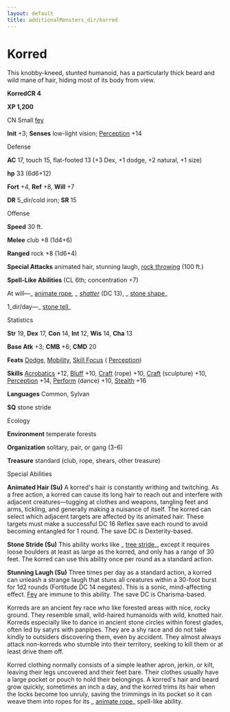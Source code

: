 ```yaml
---
layout: default
title: additionalMonsters_dir/korred
---
```

# Korred

This knobby-kneed, stunted humanoid, has a particularly thick beard and wild mane of hair, hiding most of its body from view.

**KorredCR 4**

**XP 1,200**

CN Small [fey](monsters_dir/creatureTypes#_fey)

**Init** +3; **Senses** low-light vision; [Perception](additionalMonsters_dir/../skills_dir/perception#_perception) +14

Defense

**AC** 17, touch 15, flat-footed 13 (+3 Dex, +1 dodge, +2 natural, +1 size)

**hp** 33 (6d6+12)

**Fort** +4, **Ref** +8, **Will** +7

**DR** 5_dir/cold iron; **SR** 15

Offense

**Speed** 30 ft.

**Melee** club +8 (1d4+6)

**Ranged** rock +8 (1d6+4)

**Special Attacks** animated hair, stunning laugh, [rock throwing](monsters_dir/universalMonsterRules#_rock-throwing) (100 ft.)

**Spell-Like Abilities** (CL 6th; concentration +7)

At will—_ [animate rope](additionalMonsters_dir/../spells_dir/animateRope#_animate-rope)_, _ [shatter](additionalMonsters_dir/../spells_dir/shatter#_shatter)_ (DC 13), _ [stone shape](additionalMonsters_dir/../spells_dir/stoneShape#_stone-shape)_

1_dir/day—_ [stone tell](additionalMonsters_dir/../spells_dir/stoneTell#_stone-tell)_

Statistics

**Str** 19, **Dex** 17, **Con** 14, **Int** 12, **Wis** 14, **Cha** 13

**Base Atk** +3; **CMB** +6; **CMD** 20

**Feats** [Dodge](additionalMonsters_dir/../feats#_dodge), [Mobility](additionalMonsters_dir/../feats#_mobility), [Skill Focus](additionalMonsters_dir/../feats#_skill-focus) ( [Perception](additionalMonsters_dir/../skills_dir/perception#_perception))

**Skills** [Acrobatics](additionalMonsters_dir/../skills_dir/acrobatics#_acrobatics) +12, [Bluff](additionalMonsters_dir/../skills_dir/bluff#_bluff) +10, [Craft](additionalMonsters_dir/../skills_dir/craft#_craft) (rope) +10, [Craft](additionalMonsters_dir/../skills_dir/craft#_craft) (sculpture) +10, [Perception](additionalMonsters_dir/../skills_dir/perception#_perception) +14, [Perform](additionalMonsters_dir/../skills_dir/perform#_perform) (dance) +10, [Stealth](additionalMonsters_dir/../skills_dir/stealth#_stealth) +16

**Languages** Common, Sylvan

**SQ** stone stride

Ecology

**Environment** temperate forests

**Organization** solitary, pair, or gang (3–6)

**Treasure** standard (club, rope, shears, other treasure)

Special Abilities

**Animated Hair (Su)** A korred's hair is constantly writhing and twitching. As a free action, a korred can cause its long hair to reach out and interfere with adjacent creatures—tugging at clothes and weapons, tangling feet and arms, tickling, and generally making a nuisance of itself. The korred can select which adjacent targets are affected by its animated hair. These targets must make a successful DC 16 Reflex save each round to avoid becoming entangled for 1 round. The save DC is Dexterity-based.

**Stone Stride (Su)** This ability works like _ [tree stride](additionalMonsters_dir/../spells_dir/treeStride#_tree-stride)_, except it requires loose boulders at least as large as the korred, and only has a range of 30 feet. The korred can use this ability once per round as a standard action.

**Stunning Laugh (Su)** Three times per day as a standard action, a korred can unleash a strange laugh that stuns all creatures within a 30-foot burst for 1d2 rounds (Fortitude DC 14 negates). This is a sonic, mind-affecting effect. [Fey](monsters_dir/creatureTypes#_fey) are immune to this ability. The save DC is Charisma-based.

Korreds are an ancient fey race who like forested areas with nice, rocky ground. They resemble small, wild-haired humanoids with wild, knotted hair. Korreds especially like to dance in ancient stone circles within forest glades, often led by satyrs with panpipes. They are a shy race and do not take kindly to outsiders discovering them, even by accident. They almost always attack non-korreds who stumble into their territory, seeking to kill them or at least drive them off.

Korred clothing normally consists of a simple leather apron, jerkin, or kilt, leaving their legs uncovered and their feet bare. Their clothes usually have a large pocket or pouch to hold their belongings. A korred's hair and beard grow quickly, sometimes an inch a day, and the korred trims its hair when the locks become too unruly, saving the trimmings in its pocket so it can weave them into ropes for its _ [animate rope](additionalMonsters_dir/../spells_dir/animateRope#_animate-rope)_ spell-like ability.

